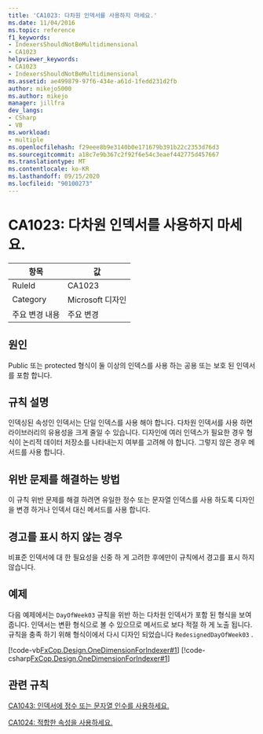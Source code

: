 ```yaml
---
title: 'CA1023: 다차원 인덱서를 사용하지 마세요.'
ms.date: 11/04/2016
ms.topic: reference
f1_keywords:
- IndexersShouldNotBeMultidimensional
- CA1023
helpviewer_keywords:
- CA1023
- IndexersShouldNotBeMultidimensional
ms.assetid: ae499879-97f6-434e-a61d-1fedd231d2fb
author: mikejo5000
ms.author: mikejo
manager: jillfra
dev_langs:
- CSharp
- VB
ms.workload:
- multiple
ms.openlocfilehash: f29eee8b9e3140b0e171679b391b22c2353d76d3
ms.sourcegitcommit: a18c7e9b367c2f92f6e54c3eaef442775d457667
ms.translationtype: MT
ms.contentlocale: ko-KR
ms.lasthandoff: 09/15/2020
ms.locfileid: "90100273"
---
```

# <a name="ca1023-indexers-should-not-be-multidimensional"></a>CA1023: 다차원 인덱서를 사용하지 마세요.

|항목|값|
|-|-|
|RuleId|CA1023|
|Category|Microsoft 디자인|
|주요 변경 내용|주요 변경|

## <a name="cause"></a>원인
Public 또는 protected 형식이 둘 이상의 인덱스를 사용 하는 공용 또는 보호 된 인덱서를 포함 합니다.

## <a name="rule-description"></a>규칙 설명
인덱싱된 속성인 인덱서는 단일 인덱스를 사용 해야 합니다. 다차원 인덱서를 사용 하면 라이브러리의 유용성을 크게 줄일 수 있습니다. 디자인에 여러 인덱스가 필요한 경우 형식이 논리적 데이터 저장소를 나타내는지 여부를 고려해 야 합니다. 그렇지 않은 경우 메서드를 사용 합니다.

## <a name="how-to-fix-violations"></a>위반 문제를 해결하는 방법
이 규칙 위반 문제를 해결 하려면 유일한 정수 또는 문자열 인덱스를 사용 하도록 디자인을 변경 하거나 인덱서 대신 메서드를 사용 합니다.

## <a name="when-to-suppress-warnings"></a>경고를 표시 하지 않는 경우
비표준 인덱서에 대 한 필요성을 신중 하 게 고려한 후에만이 규칙에서 경고를 표시 하지 않습니다.

## <a name="example"></a>예제
다음 예제에서는 `DayOfWeek03` 규칙을 위반 하는 다차원 인덱서가 포함 된 형식을 보여 줍니다. 인덱서는 변환 형식으로 볼 수 있으므로 메서드로 보다 적절 하 게 노출 됩니다. 규칙을 충족 하기 위해 형식이에서 다시 디자인 되었습니다 `RedesignedDayOfWeek03` .

[!code-vb[FxCop.Design.OneDimensionForIndexer#1](../code-quality/codesnippet/VisualBasic/ca1023-indexers-should-not-be-multidimensional_1.vb)]
[!code-csharp[FxCop.Design.OneDimensionForIndexer#1](../code-quality/codesnippet/CSharp/ca1023-indexers-should-not-be-multidimensional_1.cs)]

## <a name="related-rules"></a>관련 규칙
[CA1043: 인덱서에 정수 또는 문자열 인수를 사용하세요.](../code-quality/ca1043.md)

[CA1024: 적합한 속성을 사용하세요.](../code-quality/ca1024.md)
